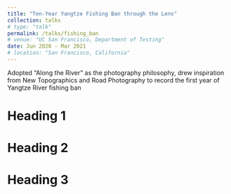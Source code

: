 ```yaml
---
title: "Ten-Year Yangtze Fishing Ban through the Lens"
collection: talks
# type: "talk"
permalink: /talks/fishing_ban
# venue: "UC San Francisco, Department of Testing"
date: Jun 2020 - Mar 2021
# location: "San Francisco, California"
---
```


Adopted “Along the River” as the photography philosophy, drew inspiration from New Topographics and Road Photography to record the first year of Yangtze River fishing ban

Heading 1
======

Heading 2
======

Heading 3
======